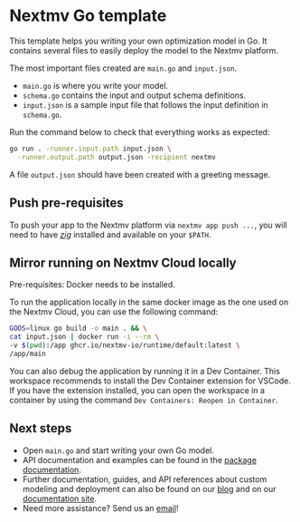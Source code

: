 # Nextmv Go template

This template helps you writing your own optimization model in Go.
It contains several files to easily deploy the model to the Nextmv
platform.

The most important files created are `main.go` and `input.json`.

* `main.go` is where you write your model.
* `schema.go` contains the input and output schema definitions.
* `input.json` is a sample input file that follows the input definition in
`schema.go`.

Run the command below to check that everything works as expected:

```bash
go run . -runner.input.path input.json \
  -runner.output.path output.json -recipient nextmv
```

A file `output.json` should have been created with a greeting message.

## Push pre-requisites

To push your app to the Nextmv platform via `nextmv app push ...`, you will need
to have [_zig_](https://ziglang.org/download/) installed and available on your
`$PATH`.

## Mirror running on Nextmv Cloud locally

Pre-requisites: Docker needs to be installed.

To run the application locally in the same docker image as the one used on the
Nextmv Cloud, you can use the following command:

```bash
GOOS=linux go build -o main . && \
cat input.json | docker run -i --rm \
-v $(pwd):/app ghcr.io/nextmv-io/runtime/default:latest \
/app/main
```

You can also debug the application by running it in a Dev Container. This
workspace recommends to install the Dev Container extension for VSCode. If you
have the extension installed, you can open the workspace in a container by using
the command `Dev Containers: Reopen in Container`.

## Next steps

* Open `main.go` and start writing your own Go model.
* API documentation and examples can be found in the [package
  documentation](https://pkg.go.dev/github.com/nextmv-io/sdk/mip).
* Further documentation, guides, and API references about custom modeling and
  deployment can also be found on our [blog](https://www.nextmv.io/blog) and on
  our [documentation site](https://docs.nextmv.io).
* Need more assistance? Send us an [email](mailto:support@nextmv.io)!
